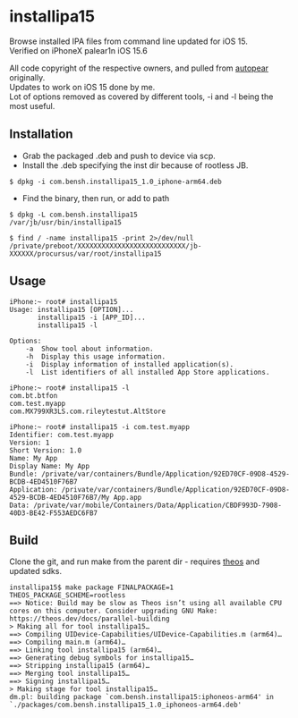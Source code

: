 # installipa15
Browse installed IPA files from command line updated for iOS 15.  
Verified on iPhoneX palear1n iOS 15.6

All code copyright of the respective owners, and pulled from [autopear](https://github.com/autopear/ipainstaller) originally.  
Updates to work on iOS 15 done by me.   
Lot of options removed as covered by different tools, -i and -l being the most useful.

## Installation
- Grab the packaged .deb and push to device via scp.
- Install the .deb specifying the inst dir because of rootless JB.
```
$ dpkg -i com.bensh.installipa15_1.0_iphone-arm64.deb
```
- Find the binary, then run, or add to path
```
$ dpkg -L com.bensh.installipa15                        
/var/jb/usr/bin/installipa15

$ find / -name installipa15 -print 2>/dev/null
/private/preboot/XXXXXXXXXXXXXXXXXXXXXXXXXXX/jb-XXXXXX/procursus/var/root/installipa15
```

## Usage
```
iPhone:~ root# installipa15 
Usage: installipa15 [OPTION]...
       installipa15 -i [APP_ID]...
       installipa15 -l
       
Options:
    -a  Show tool about information.
    -h  Display this usage information.
    -i  Display information of installed application(s).
    -l  List identifiers of all installed App Store applications.

iPhone:~ root# installipa15 -l
com.bt.btfon
com.test.myapp
com.MX799XR3LS.com.rileytestut.AltStore

iPhone:~ root# installipa15 -i com.test.myapp
Identifier: com.test.myapp
Version: 1
Short Version: 1.0
Name: My App
Display Name: My App
Bundle: /private/var/containers/Bundle/Application/92ED70CF-09D8-4529-BCDB-4ED4510F76B7
Application: /private/var/containers/Bundle/Application/92ED70CF-09D8-4529-BCDB-4ED4510F76B7/My App.app
Data: /private/var/mobile/Containers/Data/Application/CBDF993D-7908-40D3-BE42-F553AEDC6FB7
```

## Build
Clone the git, and run make from the parent dir - requires [theos](https://theos.dev/docs/installation-macos) and updated sdks.
```
installipa15$ make package FINALPACKAGE=1 THEOS_PACKAGE_SCHEME=rootless
==> Notice: Build may be slow as Theos isn’t using all available CPU cores on this computer. Consider upgrading GNU Make: https://theos.dev/docs/parallel-building
> Making all for tool installipa15…
==> Compiling UIDevice-Capabilities/UIDevice-Capabilities.m (arm64)…
==> Compiling main.m (arm64)…
==> Linking tool installipa15 (arm64)…
==> Generating debug symbols for installipa15…
==> Stripping installipa15 (arm64)…
==> Merging tool installipa15…
==> Signing installipa15…
> Making stage for tool installipa15…
dm.pl: building package `com.bensh.installipa15:iphoneos-arm64' in `./packages/com.bensh.installipa15_1.0_iphoneos-arm64.deb'
```
